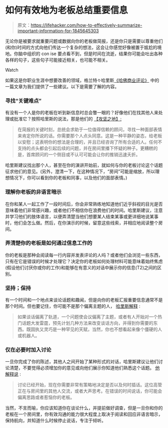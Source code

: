 # 如何有效地为老板总结重要信息

> 原文：<https://lifehacker.com/how-to-effectively-summarize-important-information-for-1845645303>

无论你是被要求就重要问题或数据向你的老板做简报，还是你只是需要以尊重他们(和你)时间的方式向他们传达一个复杂的想法，这会让你感觉好像被置于尴尬的境地。你脑中组织的 con ise 要点看不到，但是时间在流逝，结果你可能会吐出各种各样的句子，这些句子可能接近相关，也可能不相关。

Watch

如果这是你职业生涯中想要改善的领域，格兰特·t·哈里斯[《哈佛商业评论》](https://hbr.org/2020/11/how-to-brief-a-senior-executive) 中的一篇文章为我们提供了一些建议。以下是需要了解的内容。

### 寻找“关键难点”

有没有一个人是你的老板在听到新信息时总会瞥一眼的？好像他们在找其他人来处理或批准它？按照哈里斯的说法，那是他们的 [【攻坚之地】:](https://hbr.org/2020/11/how-to-brief-a-senior-executive)

> 在简报的关键时刻，总统会求助于一位值得信赖的顾问，寻找一种面部表情来肯定你所说的话。你需要那个人点头同意。这是一种平静的姿态，给老板以安慰；这表明你的想法是合理的，并且已经咨询了所有合适的人。任何不支持的点头都会引起后续的问题，并在房间里播下怀疑的种子。更糟糕的是，首席顾问的一个侧目或不认可可能会让你的推销迅速夭折。

哈里斯建议找出那个人，甚至在你的演讲开始前，就如何与你的老板讨论这个话题征求他们的意见。(另外，澄清一下，在这种情况下，“房间”可能是缩放，所以理想情况下，你可以看到你的老板和同事，以及他们的面部表情。)

### 理解你老板的非语言暗示

在你和某人一起工作了一段时间后，你会非常熟练地知道他们近乎斜视的目光是否意味着他们非常感兴趣，或者他们不相信你在浪费他们的时间。哈里斯建议，注意并学习他们的肢体语言，以便弄清楚当他们想要某人结束某事或更详细地说某事时，他们会怎么做。然后，在你演示的时候，留意这些线索，并相应地阅读整个房间。

### 弄清楚你的老板是如何通过信息工作的

你的老板是那种会阅读每一行内容并发表评论的人吗？或者他们会浏览一些东西，只有在它是错误的时候才处理它？决定你的老板如何处理材料可能意味着始终焦虑(假设他们讨厌你或你的工作)和能够在有意义的对话中展示你的信息(T2)之间的区别。

### 坚持；保持

有一个时间和一个地点来谈论话题和趣闻，但是向你的老板汇报重要信息通常不是那个时间。但也要记住，你可能不是那个偏离主题的人， [哈里斯解释](https://hbr.org/2020/11/how-to-brief-a-senior-executive) :

> 如果谈话偏离了轨道，一个问题使会议偏离了主题，或者有人开始对一个热门话题大发雷霆，预先计划几种方法来改变谈话方向，并得到你需要的东西。既固执又灵巧是一种罕见的天赋，当然，你也不想看起来像个僵硬的人或机器人。

### 仅在必要时加入讨论

一旦你完成了你的陈述，其他人之间开始了某种形式的对话，哈里斯建议让他们讨论清楚，不要觉得必须增加你的意见或向他们展示你知道他们熟悉这个话题。 [他解释说](https://hbr.org/2020/11/how-to-brief-a-senior-executive) :

> 讨论已经开始，现在你需要非常有策略地决定是否以及何时插话。这位高管正在与房间里的其他人交流，或者大声思考。在错误的时间说话，你可能会偏离思路或者惹恼你的老板。

当然，不言而喻，你应该知道你在谈论什么，并提前做好调查，但是一旦你和你的老板在一个房间里，你有效沟通的能力很大程度上取决于阅读和回应非语言暗示，保持航向，并知道什么时候停止说话，专注于倾听。
